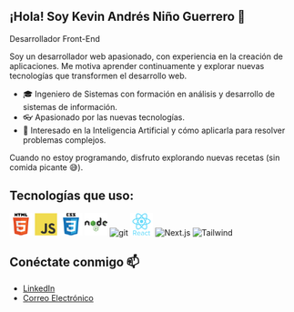 ## ¡Hola! Soy Kevin Andrés Niño Guerrero 👋
Desarrollador Front-End

Soy un desarrollador web apasionado, con experiencia en la creación de aplicaciones. Me motiva aprender continuamente y explorar nuevas tecnologías que transformen el desarrollo web.

* 🎓 Ingeniero de Sistemas con formación en análisis y desarrollo de sistemas de información.
* 👓 Apasionado por las nuevas tecnologías.
* 🤖 Interesado en la Inteligencia Artificial y cómo aplicarla para resolver problemas complejos.

Cuando no estoy programando, disfruto explorando nuevas recetas (sin comida picante 😅).


## Tecnologías que uso:
<div style="flex">
  <img src="https://raw.githubusercontent.com/devicons/devicon/master/icons/html5/html5-original-wordmark.svg" alt="html" width="40" height="40"/> 
  <img src="https://raw.githubusercontent.com/devicons/devicon/master/icons/javascript/javascript-original.svg" alt="javascript" width="40" height="40"/>
  <img src="https://raw.githubusercontent.com/devicons/devicon/master/icons/css3/css3-original-wordmark.svg" alt="css" width="40" height="40"/>
  <img src="https://raw.githubusercontent.com/devicons/devicon/master/icons/nodejs/nodejs-original-wordmark.svg" alt="node" width="40" height="40"/>
  <img src="https://camo.githubusercontent.com/ff5301ef7472dbdf522b776167a8af8c326299fe8175e53f6b052bbcc04533e3/68747470733a2f2f7777772e766563746f726c6f676f2e7a6f6e652f6c6f676f732f6769742d73636d2f6769742d73636d2d69636f6e2e737667" alt="git" width="40" height="40"/>
  <img src="https://raw.githubusercontent.com/devicons/devicon/master/icons/react/react-original-wordmark.svg" alt="react" width="40" height="40"/>
  <img src="[https://cdn.worldvectorlogo.com/logos/nextjs-3.svg](https://cdn.worldvectorlogo.com/logos/next-js.svg)" alt="Next.js" width="40" height="40"/>
  <img src="https://cdn.worldvectorlogo.com/logos/tailwindcss.svg" alt="Tailwind" width="40" height="40"/>
  
</div>


## Conéctate conmigo 📫

- [LinkedIn](https://www.linkedin.com/in/kevin-andres-niño-guerrero/)
- [Correo Electrónico](kevinandresrg@gmail.com)
